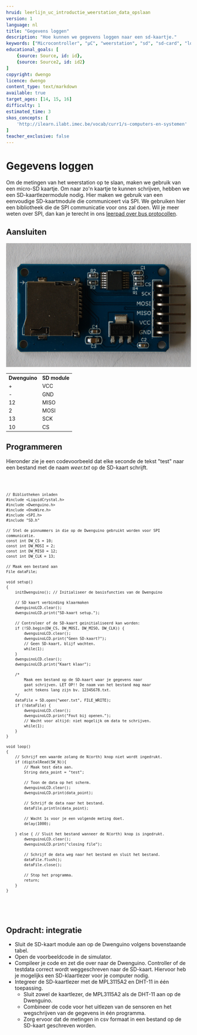```yaml
---
hruid: leerlijn_uc_introductie_weerstation_data_opslaan
version: 1
language: nl
title: "Gegevens loggen"
description: "Hoe kunnen we gegevens loggen naar een sd-kaartje."
keywords: ["Microcontroller", "µC", "weerstation", "sd", "sd-card", "logger", "data", "opslag"]
educational_goals: [
    {source: Source, id: id}, 
    {source: Source2, id: id2}
]
copyright: dwengo
licence: dwengo
content_type: text/markdown
available: true
target_ages: [14, 15, 16]
difficulty: 1
estimated_time: 3
skos_concepts: [
    'http://ilearn.ilabt.imec.be/vocab/curr1/s-computers-en-systemen'
]
teacher_exclusive: false
---
```


# Gegevens loggen

Om de metingen van het weerstation op te slaan, maken we gebruik van een micro-SD kaartje. Om naar zo'n kaartje te kunnen schrijven, hebben we een SD-kaartlezermodule nodig. Hier maken we gebruik van een eenvoudige SD-kaartmodule die communiceert via SPI. We gebruiken hier een bibliotheek die de SPI communicatie voor ons zal doen. Wil je meer weten over SPI, dan kan je terecht in ons [leerpad over bus protocollen](https://www.dwengo.org/learning-path.html?hruid=pc_leerlijn_bus_protocollen&language=nl&te=true&source_page=%2Fphysical_computing%2F&source_title=%20Physical%20computing#org-dwengo-pc-bus-protocollen-introductie;nl;1).

## Aansluiten

![Foto van de sd kaart module.](images/sd-card-module.jpg)

<table>
    <tr>
        <th>Dwenguino</th>
        <th>SD module</th>
    </tr>
    <tr>
        <td>+</td>
        <td>VCC</td>
    </tr>
    <tr>
        <td>-</td>
        <td>GND</td>
    </tr>
    <tr>
        <td>12</td>
        <td>MISO</td>
    </tr>
    <tr>
        <td>2</td>
        <td>MOSI</td>
    </tr>
    <tr>
        <td>13</td>
        <td>SCK</td>
    </tr>
    <tr>
        <td>10</td>
        <td>CS</td>
    </tr>
</table>

## Programmeren

Hieronder zie je een codevoorbeeld dat elke seconde de tekst "test" naar een bestand met de naam *weer.txt* op de SD-kaart schrijft. 

<div class="dwengo-content dwengo-code-simulator">
    <pre>
<code class="language-cpp" data-filename="sd_card.cpp">
    
    // Bibliotheken inladen
    #include <LiquidCrystal.h> 
    #include <Dwenguino.h>
    #include <OneWire.h>
    #include <SPI.h>
    #include "SD.h"

    // Stel de pinnummers in die op de Dwenguino gebruikt worden voor SPI communicatie.
    const int DW_CS = 10;
    const int DW_MOSI = 2;
    const int DW_MISO = 12;
    const int DW_CLK = 13;

    // Maak een bestand aan 
    File dataFile;

    void setup()
    {
        initDwenguino(); // Initialiseer de basisfuncties van de Dwenguino
  
        // SD kaart verbinding klaarmaken
        dwenguinoLCD.clear();
        dwenguinoLCD.print("SD-kaart setup.");

        // Controleer of de SD-kaart geinitialiseerd kan worden:
        if (!SD.begin(DW_CS, DW_MOSI, DW_MISO, DW_CLK)) {
            dwenguinoLCD.clear();
            dwenguinoLCD.print("Geen SD-kaart?");
            // Geen SD-kaart, blijf wachten.
            while(1);
        }
        dwenguinoLCD.clear();
        dwenguinoLCD.print("Kaart klaar");

        /*
            Maak een bestand op de SD-kaart waar je gegevens naar
            gaat schrijven. LET OP!! De naam van het bestand mag maar
            acht tekens lang zijn bv. 12345678.txt.
        */
        dataFile = SD.open("weer.txt", FILE_WRITE);
        if (!dataFile) {
            dwenguinoLCD.clear();
            dwenguinoLCD.print("Fout bij openen.");
            // Wacht voor altijd: niet mogelijk om data te schrijven.
            while(1);
        }
    }

    void loop()
    {
        // Schrijf een waarde zolang de N(orth) knop niet wordt ingedrukt.
        if (digitalRead(SW_N)){
            // Maak test data aan.
            String data_point = "test";

            // Toon de data op het scherm.
            dwenguinoLCD.clear();
            dwenguinoLCD.print(data_point);

            // Schrijf de data naar het bestand.
            dataFile.println(data_point);

            // Wacht 1s voor je een volgende meting doet.
            delay(1000);

        } else { // Sluit het bestand wanneer de N(orth) knop is ingedrukt.
            dwenguinoLCD.clear();
            dwenguinoLCD.print("closing file");

            // Schrijf de data weg naar het bestand en sluit het bestand.
            dataFile.flush();
            dataFile.close();

            // Stop het programma.
            return;
        }
    }

</code>
    </pre>
</div>

<div class="dwengo-content assignment">
    <h2 class="title">Opdracht: integratie</h2>
    <div class="content">
        <ul>
            <li>Sluit de SD-kaart module aan op de Dwenguino volgens bovenstaande tabel.</li>
            <li>Open de voorbeeldcode in de simulator.</li>
            <li>Compileer je code en zet die over naar de Dwenguino. Controller of de testdata correct wordt weggeschreven naar de SD-kaart. Hiervoor heb je mogelijks een SD-klaartlezer voor je computer nodig.</li>
            <li>
                Integreer de SD-kaartlezer met de MPL3115A2 en DHT-11 in één toepassing.
                    <ul>
                        <li>Sluit zowel de kaartlezer, de MPL3115A2 als de DHT-11 aan op de Dwenguino.</li>
                        <li>Combineer de code voor het uitlezen van de sensoren en het wegschrijven van de gegevens in één programma.</li>
                        <li>Zorg ervoor dat de metingen in csv formaat in een bestand op de SD-kaart geschreven worden.</li>
                    </ul>
            </li>
        </ul>
    </div>
</div>
